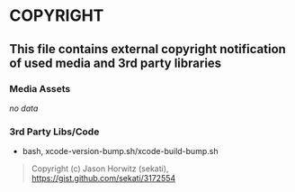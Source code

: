 # COPYRIGHT


## This file contains external copyright notification of used media and 3rd party libraries


### Media Assets

*no data*


### 3rd Party Libs/Code

- bash, xcode-version-bump.sh/xcode-build-bump.sh
> Copyright (c) Jason Horwitz (sekati), https://gist.github.com/sekati/3172554
